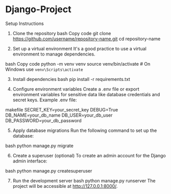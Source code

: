 # Django-Project

Setup Instructions
1. Clone the repository
bash
Copy code
git clone https://github.com/username/repository-name.git
cd repository-name

2. Set up a virtual environment
It's a good practice to use a virtual environment to manage dependencies.

bash
Copy code
python -m venv venv
source venv/bin/activate  # On Windows use `venv\Scripts\activate`

3. Install dependencies
bash
pip install -r requirements.txt

4. Configure environment variables
Create a .env file or export environment variables for sensitive data like database credentials and secret keys. Example .env file:

makefile
SECRET_KEY=your_secret_key
DEBUG=True
DB_NAME=your_db_name
DB_USER=your_db_user
DB_PASSWORD=your_db_password

5. Apply database migrations
Run the following command to set up the database:

bash
python manage.py migrate

6. Create a superuser (optional)
To create an admin account for the Django admin interface:

bash
python manage.py createsuperuser

7. Run the development server
bash
python manage.py runserver
The project will be accessible at http://127.0.0.1:8000/.
